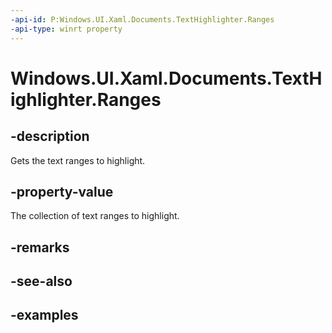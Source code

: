 ```yaml
---
-api-id: P:Windows.UI.Xaml.Documents.TextHighlighter.Ranges
-api-type: winrt property
---
```


<!-- Property syntax.
public IVector<TextRange> Ranges { get; }
-->

# Windows.UI.Xaml.Documents.TextHighlighter.Ranges

## -description

Gets the text ranges to highlight.



## -property-value

The collection of text ranges to highlight.

## -remarks

## -see-also

## -examples

